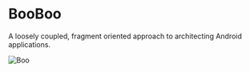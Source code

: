 BooBoo
======

A loosely coupled, fragment oriented approach to architecting Android applications.

![Boo](http://thecatnetwork.org/wp-content/uploads/2013/10/cat-halloween.jpg)
